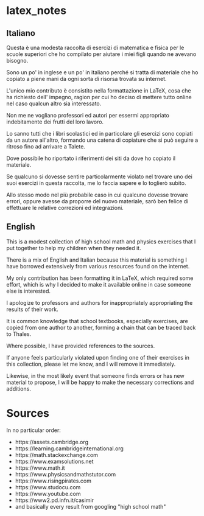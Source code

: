 # latex_notes
<h2>Italiano</h2>

Questa è una modesta raccolta di esercizi di matematica e fisica per le scuole superiori che ho compilato per aiutare i miei figli quando ne avevano bisogno.

Sono un po' in inglese e un po' in italiano perché si tratta di materiale che ho copiato a piene mani da ogni sorta di risorsa trovata su internet.

L'unico mio contributo è consistito nella formattazione in LaTeX, cosa che ha richiesto dell' impegno, ragion per cui ho deciso di mettere tutto online nel caso qualcun altro sia interessato.

Non me ne vogliano professori ed autori per essermi appropriato indebitamente dei frutti del loro lavoro.

Lo sanno tutti che i libri scolastici ed in particolare gli esercizi sono copiati da un autore all'altro, formando una catena di copiature che si può seguire a ritroso fino ad arrivare a Talete.

Dove possibile ho riportato i riferimenti dei siti da dove ho copiato il materiale.

Se qualcuno si dovesse sentire particolarmente violato nel trovare uno dei suoi esercizi in questa raccolta, me lo faccia sapere e lo toglierò subito.

Allo stesso modo nel più probabile caso in cui qualcuno dovesse trovare errori, oppure avesse da proporre del nuovo materiale, sarò ben felice di effettuare le relative correzioni ed integrazioni.


<h2>English</h2>
This is a modest collection of high school math and physics exercises that I put together to help my children when they needed it.

There is a mix of English and Italian because this material is something I have borrowed extensively from various resources found on the internet.

My only contribution has been formatting it in LaTeX, which required some effort, which is why I decided to make it available online in case someone else is interested.

I apologize to professors and authors for inappropriately appropriating the results of their work.

It is common knowledge that school textbooks, especially exercises, are copied from one author to another, forming a chain that can be traced back to Thales.

Where possible, I have provided references to the sources.

If anyone feels particularly violated upon finding one of their exercises in this collection, please let me know, and I will remove it immediately.

Likewise, in the most likely event that someone finds errors or has new material to propose, I will be happy to make the necessary corrections and additions.

<h1>Sources</H1>

In no particular order:

<ul>
<li>https://assets.cambridge.org</li>
<li>https://learning.cambridgeinternational.org</li>
<li>https://math.stackexchange.com</li>
<li>https://www.examsolutions.net</li>
<li>https://www.math.it</li>
<li>https://www.physicsandmathstutor.com</li>
<li>https://www.risingpirates.com</li>
<li>https://www.studocu.com</li>
<li>https://www.youtube.com</li>
<li>https://www2.pd.infn.it/casimir</li>
<li>and basically every result from googling "high school math"</li>
</ul>

